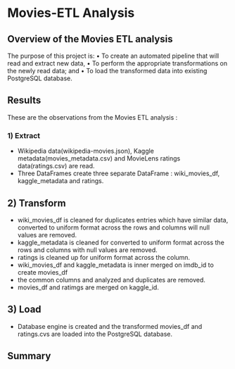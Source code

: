# Movies-ETL Analysis

## Overview of the Movies ETL analysis

The purpose of this project is:
	• To create an automated pipeline that will read and extract new data,
	• To perform the appropriate transformations on the newly read data; and
	• To load the transformed data into existing PostgreSQL database.
	
## Results

These are the observations from the Movies ETL analysis :
### 1) Extract
* Wikipedia data(wikipedia-movies.json), Kaggle metadata(movies_metadata.csv) and MovieLens ratings data(ratings.csv) are read.
* Three DataFrames create three separate DataFrame : wiki_movies_df, kaggle_metadata and ratings.

## 2) Transform
* wiki_movies_df is cleaned for duplicates entries which have similar data, converted to uniform format across the rows and columns will null values are removed.
* kaggle_metadata is cleaned for converted to uniform format across the rows and columns with null values are removed.
* ratings is cleaned up for uniform format across the column.
* wiki_movies_df and kaggle_metadata is inner merged on imdb_id to create movies_df
* the common columns and analyzed and duplicates are removed.
* movies_df and ratimgs are merged on kaggle_id.

## 3) Load
* Database engine is created and the transformed movies_df and ratings.cvs are loaded into the PostgreSQL database.

## Summary

